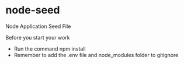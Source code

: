 # node-seed
Node Application Seed File

Before you start your work
- Run the command npm install
- Remember to add the .env file and node_modules folder to gitignore
